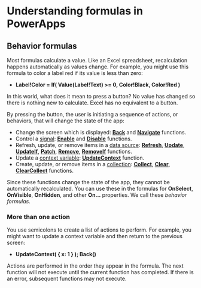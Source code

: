 <properties
	pageTitle="Understanding formulas | Microsoft PowerApps"
	description="Reference information for working with formulas"
	services=""
	suite="powerapps"
	documentationCenter="na"
	authors="gregli-msft"
	manager="dwrede"
	editor=""
	tags=""/>

<tags
   ms.service="powerapps"
   ms.devlang="na"
   ms.topic="article"
   ms.tgt_pltfrm="na"
   ms.workload="na"
   ms.date="11/10/2015"
   ms.author="gregli"/>

# Understanding formulas in PowerApps #

## Behavior formulas ##

Most formulas calculate a value.  Like an Excel spreadsheet, recalculation happens automatically as values change.  For example, you might use this formula to color a label red if its value is less than zero:

- **Label!Color = If( Value(Label!Text) >= 0, Color!Black, Color!Red )**

In this world, what does it mean to press a button?  No value has changed so there is nothing new to calculate.  Excel has no equivalent to a button.  

By pressing the button, the user is initiating a sequence of actions, or behaviors, that will change the state of the app:

- Change the screen which is displayed: **[Back](function-navigate.md)** and **[Navigate](function-navigate.md)** functions.
- Control a [signal](signals.md): **[Enable](function-enable-disable.md)** and **[Disable](function-enable-disable.md)** functions.
- Refresh, update, or remove items in a [data source](working-with-data-sources.md): **[Refresh](function-refresh.md)**, **[Update](function-update-updateif.md)**, **[UpdateIf](function-update-updateif.md)**, **[Patch](function-patch.md)**, **[Remove](function-remove-removeif.md)**, **[RemoveIf](function-remove-removeif.md)** functions.
- Update a [context variable](working-with-variables.md#create-a-context-variable):  **[UpdateContext](function-updatecontext.md)** function.
- Create, update, or remove items in a [collection](working-with-data-sources.md#collections):  **[Collect](function-clear-collect-clearcollect.md)**, **[Clear](function-clear-collect-clearcollect.md)**, **[ClearCollect](function-clear-collect-clearcollect.md)** functions.

Since these functions change the state of the app, they cannot be automatically recalculated.  You can use these in the formulas for **OnSelect**, **OnVisible**, **OnHidden**, and other **On...** properties.  We call these *behavior formulas*.

### More than one action ###

You use semicolons to create a list of actions to perform.  For example, you might want to update a context variable and then return to the previous screen:

- **UpdateContext( { x: 1 } ); Back()**

Actions are performed in the order they appear in the formula.  The next function will not execute until the current function has completed.  If there is an error, subsequent functions may not execute.
